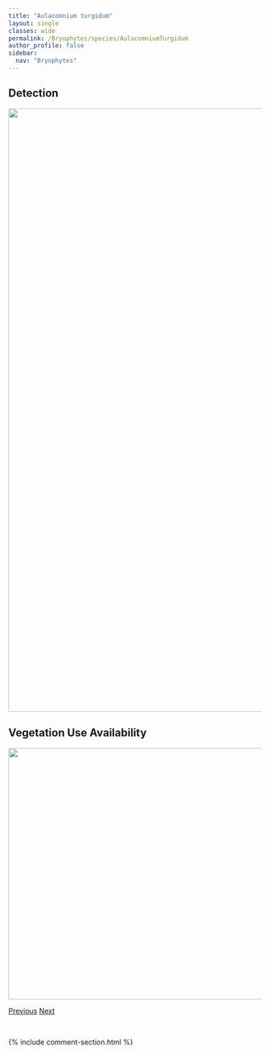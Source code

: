 ```yaml
---
title: "Aulacomnium turgidum"
layout: single
classes: wide
permalink: /Bryophytes/species/AulacomniumTurgidum
author_profile: false
sidebar:
  nav: "Bryophytes"
---
```


<h2>Detection</h2>

<a href="https://drive.google.com/uc?export=view&id=1dsyJuKaQVBo8ESHP3i49_ufmTnxaJLfm">
<img src="https://drive.google.com/uc?export=view&id=1dsyJuKaQVBo8ESHP3i49_ufmTnxaJLfm" height = "1200" width = "800">
</a>


<h2>Vegetation Use Availability</h2>

<a href="https://drive.google.com/uc?export=view&id=1P4GtpiaZqeWFmMNxSwBjbGCMeBUwPpTC">
<img src="https://drive.google.com/uc?export=view&id=1P4GtpiaZqeWFmMNxSwBjbGCMeBUwPpTC" height = "500" width = "1000">
</a>


<a href="/DevelopmentWebsite/Bryophytes/species/AulacomniumPalustre" class="pagination--pager" title="Aulacomnium palustre">Previous</a> <a href="/DevelopmentWebsite/Bryophytes/species/BarbilophoziaAttenuata" class="pagination--pager" title="Barbilophozia attenuata">Next</a>

<p>&nbsp;</p>

{% include comment-section.html %}

